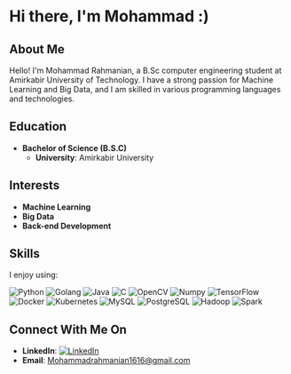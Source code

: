 # Hi there, I'm Mohammad :)

## About Me

Hello! I'm Mohammad Rahmanian, a B.Sc computer engineering student at Amirkabir University of Technology. I have a strong passion for Machine Learning and Big Data, and I am skilled in various programming languages and technologies.

## Education

- **Bachelor of Science (B.S.C)**
  - **University**: Amirkabir University

## Interests

- **Machine Learning**
- **Big Data**
- **Back-end Development**

## Skills

I enjoy using:

<p>
  <img alt="Python" src="https://img.shields.io/badge/-Python-3776AB?style=flat-square&logo=Python"/>
  <img alt="Golang" src="https://img.shields.io/badge/-Golang-00ADD8?style=flat-square&logo=Go"/>
  <img alt="Java" src="https://img.shields.io/badge/-Java-007396?style=flat-square&logo=Java"/>
  <img alt="C" src="https://img.shields.io/badge/-C-A8B9CC?style=for-the-badge&logo=c"/>
  <img alt="OpenCV" src="https://img.shields.io/badge/-OpenCV-5C3EE8?style=flat-square&logo=OpenCV"/>
  <img alt="Numpy" src="https://img.shields.io/badge/-NumPy-013243?style=for-the-badge&logo=numpy"/>
  <img alt="TensorFlow" src="https://img.shields.io/badge/-TensorFlow-FF6F00?style=flat-square&logo=TensorFlow"/>
  <img alt="Docker" src="https://img.shields.io/badge/-Docker-2496ED?style=flat-square&logo=Docker"/>
  <img alt="Kubernetes" src="https://img.shields.io/badge/-Kubernetes-326CE5?style=flat-square&logo=Kubernetes"/>
  <img alt="MySQL" src="https://img.shields.io/badge/-MySQL-4479A1?style=for-the-badge&logo=mysql"/>
  <img alt="PostgreSQL" src="https://img.shields.io/badge/-PostgreSQL-4169E1?style=for-the-badge&logo=postgresql"/>
  <img alt="Hadoop" src="https://img.shields.io/badge/-Hadoop-66CCFF?style=flat-square&logo=ApacheHadoop"/>
  <img alt="Spark" src="https://img.shields.io/badge/-Apache%20Spark-E25A1C?style=flat-square&logo=ApacheSpark"/>
</p>

## Connect With Me On

- **LinkedIn**: [![LinkedIn](https://img.shields.io/badge/-LinkedIn-0077B5?style=flat-square&logo=LinkedIn)](https://www.linkedin.com/in/mohammad-rahmanian-25a791232/)
- **Email**: <a href="mailto:Mohammadrahmanian1616@gmail.com">Mohammadrahmanian1616@gmail.com</a>

